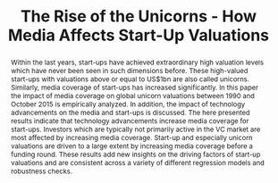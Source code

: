 ---
layout: article
comments: true
title: The Rise of the Unicorns - How Media Affects Start-Up Valuations
excerpt: Investors who are typically not primarily active in the VC market are most affected by increasing media coverage; valuations are driven to a large extent by increasing media coverage before a funding round.
link: https://papers.ssrn.com/sol3/papers.cfm?abstract_id=2808458
source: Working paper, 2016
authors:
  - name: Severin Johannes Zörgiebel
    affiliation: Goethe University Frankfurt
abstract: Within the last years, start-ups have achieved extraordinary high valuation levels which have never been seen in such dimensions before. These high-valued start-ups with valuations above or equal to US$1bn are also called unicorns. Similarly, media coverage of start-ups has increased significantly. In this paper the impact of media coverage on global unicorn valuations between 1990 and October 2015 is empirically analyzed. In addition, the impact of technology advancements on the media and start-ups is discussed. The here presented results indicate that technology advancements increase media coverage for start-ups. Investors which are typically not primarily active in the VC market are most affected by increasing media coverage. Start-up and especially unicorn valuations are driven to a large extent by increasing media coverage before a funding round. These results add new insights on the driving factors of start-up valuations and are consistent across a variety of different regression models and robustness checks.
---